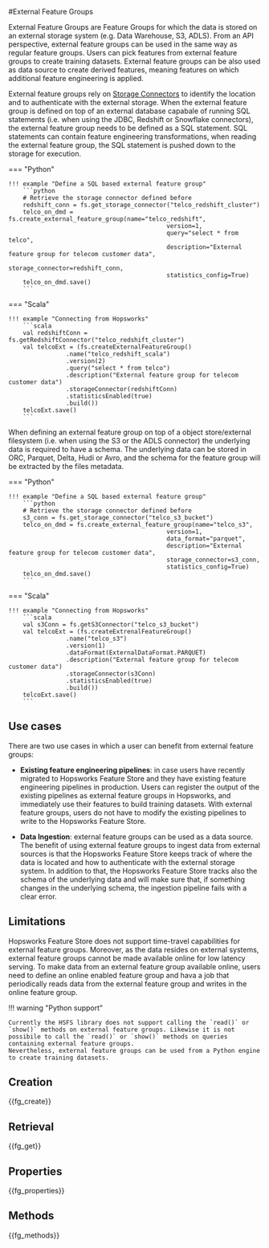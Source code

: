 #External Feature Groups

External Feature Groups are Feature Groups for which the data is stored on an external storage system (e.g. Data Warehouse, S3, ADLS).
From an API perspective, external feature groups can be used in the same way as regular feature groups. Users can pick features from external feature groups to create training datasets. External feature groups can be also used as data source to create derived features, meaning features on which additional feature engineering is applied.

External feature groups rely on [Storage Connectors](../../integrations/storage-connectors/) to identify the location and to authenticate with the external storage.
When the external feature group is defined on top of an external database capabale of running SQL statements (i.e. when using the JDBC, Redshift or Snowflake connectors), the external feature group needs to be defined as a SQL statement. SQL statements can contain feature engineering transformations, when reading the external feature group, the SQL statement is pushed down to the storage for execution.

=== "Python"

    !!! example "Define a SQL based external feature group"
        ```python
        # Retrieve the storage connector defined before
        redshift_conn = fs.get_storage_connector("telco_redshift_cluster")
        telco_on_dmd = fs.create_external_feature_group(name="telco_redshift",
                                                version=1,
                                                query="select * from telco",
                                                description="External feature group for telecom customer data",
                                                storage_connector=redshift_conn,
                                                statistics_config=True)
        telco_on_dmd.save()
        ```

=== "Scala"

    !!! example "Connecting from Hopsworks"
        ```scala
        val redshiftConn = fs.getRedshiftConnector("telco_redshift_cluster")
        val telcoExt = (fs.createExternalFeatureGroup()
                    .name("telco_redshift_scala")
                    .version(2)
                    .query("select * from telco")
                    .description("External feature group for telecom customer data")
                    .storageConnector(redshiftConn)
                    .statisticsEnabled(true)
                    .build())
        telcoExt.save()
        ```


When defining an external feature group on top of a object store/external filesystem (i.e. when using the S3 or the ADLS connector) the underlying data is required to have a schema. The underlying data can be stored in ORC, Parquet, Delta, Hudi or Avro, and the schema for the feature group will be extracted by the files metadata.

=== "Python"

    !!! example "Define a SQL based external feature group"
        ```python
        # Retrieve the storage connector defined before
        s3_conn = fs.get_storage_connector("telco_s3_bucket")
        telco_on_dmd = fs.create_external_feature_group(name="telco_s3",
                                                version=1,
                                                data_format="parquet",
                                                description="External feature group for telecom customer data",
                                                storage_connector=s3_conn,
                                                statistics_config=True)
        telco_on_dmd.save()
        ```

=== "Scala"

    !!! example "Connecting from Hopsworks"
        ```scala
        val s3Conn = fs.getS3Connector("telco_s3_bucket")
        val telcoExt = (fs.createExtrenalFeatureGroup()
                    .name("telco_s3")
                    .version(1)
                    .dataFormat(ExternalDataFormat.PARQUET)
                    .description("External feature group for telecom customer data")
                    .storageConnector(s3Conn)
                    .statisticsEnabled(true)
                    .build())
        telcoExt.save()
        ```

## Use cases

There are two use cases in which a user can benefit from external feature groups:

- **Existing feature engineering pipelines**: in case users have recently migrated to Hopsworks Feature Store and they have existing feature engineering pipelines in production. Users can register the output of the existing pipelines as external feature groups in Hopsworks, and immediately use their features to build training datasets. With external feature groups, users do not have to modify the existing pipelines to write to the Hopsworks Feature Store.

- **Data Ingestion**: external feature groups can be used as a data source. The benefit of using external feature groups to ingest data from external sources is that the Hopsworks Feature Store keeps track of where the data is located and how to authenticate with the external storage system. In addition to that, the Hopsworks Feature Store tracks also the schema of the underlying data and will make sure that, if something changes in the underlying schema, the ingestion pipeline fails with a clear error.

## Limitations

Hopsworks Feature Store does not support time-travel capabilities for external feature groups. Moreover, as the data resides on external systems, external feature groups cannot be made available online for low latency serving. To make data from an external feature group available online, users need to define an online enabled feature group and hava a job that periodically reads data from the external feature group and writes in the online feature group.

!!! warning "Python support"

    Currently the HSFS library does not support calling the `read()` or `show()` methods on external feature groups. Likewise it is not possibile to call the `read()` or `show()` methods on queries containing external feature groups.
    Nevertheless, external feature groups can be used from a Python engine to create training datasets.

## Creation

{{fg_create}}

## Retrieval

{{fg_get}}

## Properties

{{fg_properties}}

## Methods

{{fg_methods}}
